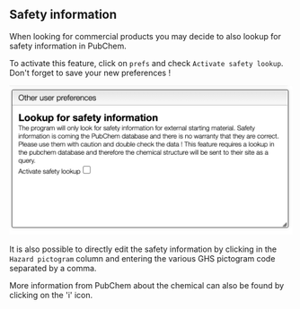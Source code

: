 ## Safety information

When looking for commercial products you may decide to also lookup for safety information in PubChem.

To activate this feature, click on `prefs` and check `Activate safety lookup`. Don't forget to save your new preferences !

<img src="prefs.png">

It is also possible to directly edit the safety information by clicking in the `Hazard pictogram` column and entering the various GHS pictogram code separated by a comma.

More information from PubChem about the chemical can also be found by clicking on the 'i' icon.
